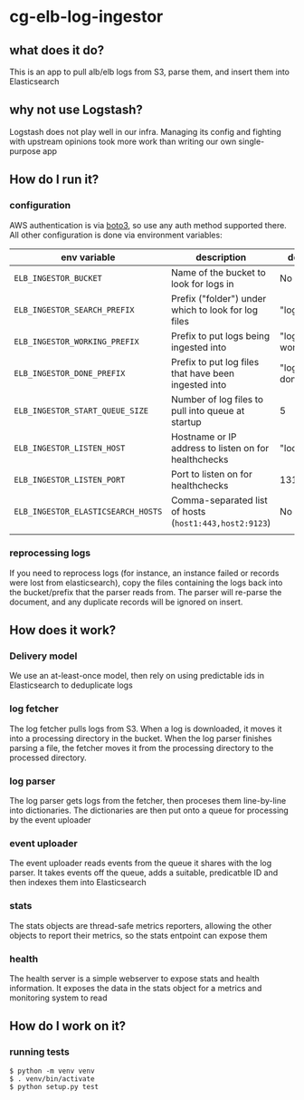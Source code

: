 # cg-elb-log-ingestor

## what does it do?
This is an app to pull alb/elb logs from S3, parse them, and insert them into Elasticsearch

## why not use Logstash?
Logstash does not play well in our infra. Managing its config and fighting with upstream 
opinions took more work than writing our own single-purpose app

## How do I run it?

### configuration
AWS authentication is via [boto3](), so use any auth method supported there.
All other configuration is done via environment variables:

| env variable                       | description                                            | default         |
|------------------------------------|--------------------------------------------------------|-----------------|
| `ELB_INGESTOR_BUCKET`              | Name of the bucket to look for logs in                 | No default      |
| `ELB_INGESTOR_SEARCH_PREFIX`       | Prefix ("folder") under which to look for log files    | "logs/"         |
| `ELB_INGESTOR_WORKING_PREFIX`      | Prefix to put logs being ingested into                 | "logs-working/" |
| `ELB_INGESTOR_DONE_PREFIX`         | Prefix to put log files that have been ingested into   | "logs-done/"    |
| `ELB_INGESTOR_START_QUEUE_SIZE`    | Number of log files to pull into queue at startup      | 5               |
| `ELB_INGESTOR_LISTEN_HOST`         | Hostname or IP address to listen on for healthchecks   | "localhost"     |
| `ELB_INGESTOR_LISTEN_PORT`         | Port to listen on for healthchecks                     | 13131           |
| `ELB_INGESTOR_ELASTICSEARCH_HOSTS` | Comma-separated list of hosts (`host1:443,host2:9123`) | No default      |
|                                    |                                                        |                 |

### reprocessing logs
If you need to reprocess logs (for instance, an instance failed or records were lost from elasticsearch), 
copy the files containing the logs back into the bucket/prefix that the parser reads from. The parser
will re-parse the document, and any duplicate records will be ignored on insert.


## How does it work?

### Delivery model
We use an at-least-once model, then rely on using predictable ids in Elasticsearch to deduplicate logs

### log fetcher
The log fetcher pulls logs from S3. When a log is downloaded, it moves it into a processing directory in the bucket.
When the log parser finishes parsing a file, the fetcher moves it from the processing directory to the processed directory.

### log parser
The log parser gets logs from the fetcher, then proceses them line-by-line into dictionaries. The dictionaries are then put
onto a queue for processing by the event uploader

### event uploader
The event uploader reads events from the queue it shares with the log parser. It takes events off the queue, 
adds a suitable, predicatble ID and then indexes them into Elasticsearch

### stats
The stats objects are thread-safe metrics reporters, allowing the other objects to report their metrics, so the stats
entpoint can expose them

### health
The health server is a simple webserver to expose stats and health information. It exposes the data in the stats object
for a metrics and monitoring system to read

## How do I work on it?

### running tests

```
$ python -m venv venv
$ . venv/bin/activate
$ python setup.py test
```
